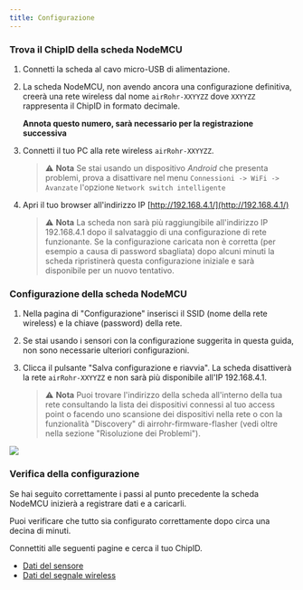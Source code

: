 ```yaml
---
title: Configurazione
---
```


### Trova il ChipID della scheda NodeMCU

1. Connetti la scheda al cavo micro-USB di alimentazione.

2. La scheda NodeMCU, non avendo ancora una configurazione definitiva,
   creerà una rete wireless dal nome `airRohr-XXYYZZ` dove `XXYYZZ`
   rappresenta il ChipID in formato decimale.

   **Annota questo numero, sarà necessario per la registrazione
   successiva**

3. Connetti il tuo PC alla rete wireless `airRohr-XXYYZZ`.

   > ⚠ **Nota** Se stai usando un dispositivo *Android* che presenta
   > problemi, prova a disattivare nel menu `Connessioni -> WiFi -> Avanzate`
   > l'opzione `Network switch intelligente`

4. Apri il tuo browser all'indirizzo IP
   [http://192.168.4.1/](http://192.168.4.1/)

   > ⚠ **Nota** La scheda non sarà più raggiungibile all'indirizzo IP
   > 192.168.4.1 dopo il salvataggio di una configurazione di rete
   > funzionante.  Se la configurazione caricata non è corretta (per
   > esempio a causa di password sbagliata) dopo alcuni minuti la
   > scheda ripristinerà questa configurazione iniziale e sarà
   > disponibile per un nuovo tentativo.

### Configurazione della scheda NodeMCU

1. Nella pagina di "Configurazione" inserisci il SSID (nome della rete
   wireless) e la chiave (password) della rete.

2. Se stai usando i sensori con la configurazione suggerita in questa
   guida, non sono necessarie ulteriori configurazioni.

3. Clicca il pulsante "Salva configurazione e riavvia". La scheda
   disattiverà la rete `airRohr-XXYYZZ` e non sarà più disponibile
   all'IP 192.168.4.1.

   > ⚠ **Nota** Puoi trovare l'indirizzo della scheda all'interno
   > della tua rete consultando la lista dei dispositivi connessi al
   > tuo access point o facendo uno scansione dei dispositivi nella
   > rete o con la funzionalità "Discovery" di
   > airrohr-firmware-flasher (vedi oltre nella sezione "Risoluzione
   > dei Problemi").

![](../docs/airrohr_config_initial.jpg)

### Verifica della configurazione

Se hai seguito correttamente i passi al punto precedente la scheda
NodeMCU inizierà a registrare dati e a caricarli.

Puoi verificare che tutto sia configurato correttamente dopo circa una
decina di minuti.

Connettiti alle seguenti pagine e cerca il tuo ChipID.

 * [Dati del sensore](https://www.madavi.de/sensor/graph.php)
 * [Dati del segnale wireless](https://www.madavi.de/sensor/signal.php)
